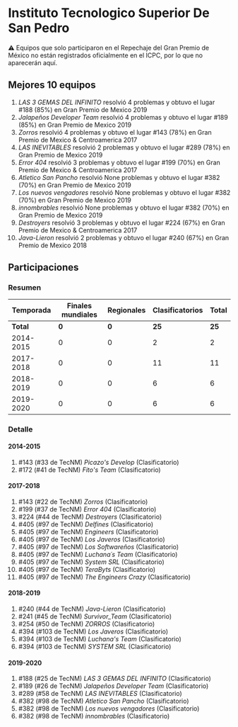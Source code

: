 # Instituto Tecnologico Superior De San Pedro

:warning: Equipos que solo participaron en el Repechaje del Gran Premio de México no están registrados oficialmente en el ICPC, por lo que no aparecerán aquí.

## Mejores 10 equipos

1. _LAS 3 GEMAS DEL INFINITO_ resolvió 4 problemas y obtuvo el lugar #188 (85%) en Gran Premio de Mexico 2019
1. _Jalapeños Developer Team_ resolvió 4 problemas y obtuvo el lugar #189 (85%) en Gran Premio de Mexico 2019
1. _Zorros_ resolvió 4 problemas y obtuvo el lugar #143 (78%) en Gran Premio de Mexico & Centroamerica 2017
1. _LAS INEVITABLES_ resolvió 2 problemas y obtuvo el lugar #289 (78%) en Gran Premio de Mexico 2019
1. _Error 404_ resolvió 3 problemas y obtuvo el lugar #199 (70%) en Gran Premio de Mexico & Centroamerica 2017
1. _Atletico San Pancho_ resolvió None problemas y obtuvo el lugar #382 (70%) en Gran Premio de Mexico 2019
1. _Los nuevos vengadores_ resolvió None problemas y obtuvo el lugar #382 (70%) en Gran Premio de Mexico 2019
1. _innombrables_ resolvió None problemas y obtuvo el lugar #382 (70%) en Gran Premio de Mexico 2019
1. _Destroyers_ resolvió 3 problemas y obtuvo el lugar #224 (67%) en Gran Premio de Mexico & Centroamerica 2017
1. _Java-Lieron_ resolvió 2 problemas y obtuvo el lugar #240 (67%) en Gran Premio de Mexico 2018

## Participaciones

### Resumen

| Temporada | Finales mundiales | Regionales | Clasificatorios | Total |
| --- | --- | --- | --- | --- |
| **Total** | **0** | **0** | **25** | **25** |
| 2014-2015 | 0 | 0 | 2 | 2 |
| 2017-2018 | 0 | 0 | 11 | 11 |
| 2018-2019 | 0 | 0 | 6 | 6 |
| 2019-2020 | 0 | 0 | 6 | 6 |

### Detalle

#### 2014-2015

1. #143 (#33 de TecNM) _Picazo's Develop_ (Clasificatorio)
1. #172 (#41 de TecNM) _Fito's Team_ (Clasificatorio)

#### 2017-2018

1. #143 (#22 de TecNM) _Zorros_ (Clasificatorio)
1. #199 (#37 de TecNM) _Error 404_ (Clasificatorio)
1. #224 (#44 de TecNM) _Destroyers_ (Clasificatorio)
1. #405 (#97 de TecNM) _Delfines_ (Clasificatorio)
1. #405 (#97 de TecNM) _Engineers_ (Clasificatorio)
1. #405 (#97 de TecNM) _Los Javeros_ (Clasificatorio)
1. #405 (#97 de TecNM) _Los Softwareños_ (Clasificatorio)
1. #405 (#97 de TecNM) _Luchana´s Team_ (Clasificatorio)
1. #405 (#97 de TecNM) _System SRL_ (Clasificatorio)
1. #405 (#97 de TecNM) _TeraByts_ (Clasificatorio)
1. #405 (#97 de TecNM) _The Engineers Crazy_ (Clasificatorio)

#### 2018-2019

1. #240 (#44 de TecNM) _Java-Lieron_ (Clasificatorio)
1. #241 (#45 de TecNM) _Survivor_Team_ (Clasificatorio)
1. #254 (#50 de TecNM) _ZORROS_ (Clasificatorio)
1. #394 (#103 de TecNM) _Los Javeros_ (Clasificatorio)
1. #394 (#103 de TecNM) _Luchana's Team_ (Clasificatorio)
1. #394 (#103 de TecNM) _SYSTEM SRL_ (Clasificatorio)

#### 2019-2020

1. #188 (#25 de TecNM) _LAS 3 GEMAS DEL INFINITO_ (Clasificatorio)
1. #189 (#26 de TecNM) _Jalapeños Developer Team_ (Clasificatorio)
1. #289 (#58 de TecNM) _LAS INEVITABLES_ (Clasificatorio)
1. #382 (#98 de TecNM) _Atletico San Pancho_ (Clasificatorio)
1. #382 (#98 de TecNM) _Los nuevos vengadores_ (Clasificatorio)
1. #382 (#98 de TecNM) _innombrables_ (Clasificatorio)




